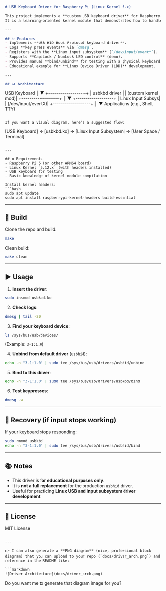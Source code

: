 ```markdown
# USB Keyboard Driver for Raspberry Pi (Linux Kernel 6.x)

This project implements a **custom USB keyboard driver** for Raspberry Pi 5 running Linux 6.x.  
It is a learning-oriented kernel module that demonstrates how to handle USB HID devices, register with the Linux input subsystem, and provide basic keyboard functionality.

---

## ✨ Features
- Implements **USB HID Boot Protocol keyboard driver**.
- Logs **key press events** via `dmesg`.
- Registers with the **Linux input subsystem** (`/dev/input/event*`).
- Supports **CapsLock / NumLock LED control** (demo).
- Provides manual **bind/unbind** for testing with a physical keyboard.
- Educational example for **Linux Device Driver (LDD)** development.

---

## 📊 Architecture

```

USB Keyboard
│
▼
+-------------------+
\|   usbkbd driver   |
\| (custom kernel mod)|
+-------------------+
│
▼
+-------------------+
\| Linux Input Subsys|
\| (/dev/input/eventX)|
+-------------------+
│
▼
Applications
(e.g., Shell, TTY)

```

If you want a visual diagram, here’s a suggested flow:

```

\[USB Keyboard] → \[usbkbd.ko] → \[Linux Input Subsystem] → \[User Space / Terminal]

````

---

## ⚙️ Requirements
- Raspberry Pi 5 (or other ARM64 board)  
- Linux Kernel `6.12.x` (with headers installed)  
- USB keyboard for testing  
- Basic knowledge of kernel module compilation  

Install kernel headers:
```bash
sudo apt update
sudo apt install raspberrypi-kernel-headers build-essential
````

---

## 🔨 Build

Clone the repo and build:

```bash
make
```

Clean build:

```bash
make clean
```

---

## ▶️ Usage

1. **Insert the driver**:

```bash
sudo insmod usbkbd.ko
```

2. **Check logs**:

```bash
dmesg | tail -20
```

3. **Find your keyboard device**:

```bash
ls /sys/bus/usb/devices/
```

(Example: `3-1:1.0`)

4. **Unbind from default driver** (`usbhid`):

```bash
echo -n "3-1:1.0" | sudo tee /sys/bus/usb/drivers/usbhid/unbind
```

5. **Bind to this driver**:

```bash
echo -n "3-1:1.0" | sudo tee /sys/bus/usb/drivers/usbkbd/bind
```

6. **Test keypresses**:

```bash
dmesg -w
```

---

## 🛑 Recovery (if input stops working)

If your keyboard stops responding:

```bash
sudo rmmod usbkbd
echo -n "3-1:1.0" | sudo tee /sys/bus/usb/drivers/usbhid/bind
```

---

## 📚 Notes

* This driver is **for educational purposes only**.
* It is **not a full replacement** for the production `usbhid` driver.
* Useful for practicing **Linux USB and input subsystem driver development**.

---

## 📜 License

MIT License

````

---

👉 I can also generate a **PNG diagram** (nice, professional block diagram) that you can upload to your repo (`docs/driver_arch.png`) and reference in the README like:

```markdown
![Driver Architecture](docs/driver_arch.png)
````

Do you want me to generate that diagram image for you?

